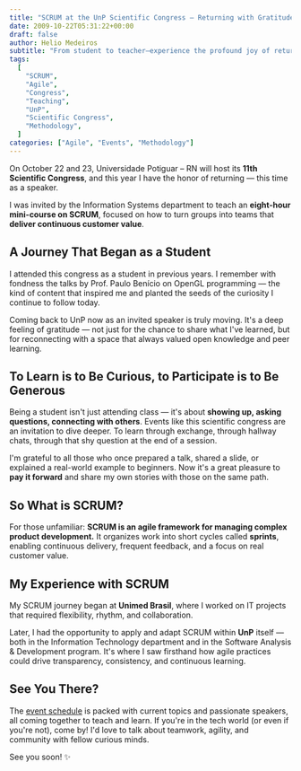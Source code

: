 ```yaml
---
title: "SCRUM at the UnP Scientific Congress – Returning with Gratitude"
date: 2009-10-22T05:31:22+00:00
draft: false
author: Helio Medeiros
subtitle: "From student to teacher—experience the profound joy of returning to your alma mater to share SCRUM wisdom, completing a full circle of learning, growth, and giving back to the community"
tags:
  [
    "SCRUM",
    "Agile",
    "Congress",
    "Teaching",
    "UnP",
    "Scientific Congress",
    "Methodology",
  ]
categories: ["Agile", "Events", "Methodology"]
---
```


On October 22 and 23, Universidade Potiguar – RN will host its **11th Scientific Congress**, and this year I have the honor of returning — this time as a speaker.

I was invited by the Information Systems department to teach an **eight-hour mini-course on SCRUM**, focused on how to turn groups into teams that **deliver continuous customer value**.

## A Journey That Began as a Student

I attended this congress as a student in previous years. I remember with fondness the talks by Prof. Paulo Benício on OpenGL programming — the kind of content that inspired me and planted the seeds of the curiosity I continue to follow today.

Coming back to UnP now as an invited speaker is truly moving. It's a deep feeling of gratitude — not just for the chance to share what I've learned, but for reconnecting with a space that always valued open knowledge and peer learning.

## To Learn is to Be Curious, to Participate is to Be Generous

Being a student isn't just attending class — it's about **showing up, asking questions, connecting with others**. Events like this scientific congress are an invitation to dive deeper. To learn through exchange, through hallway chats, through that shy question at the end of a session.

I'm grateful to all those who once prepared a talk, shared a slide, or explained a real-world example to beginners. Now it's a great pleasure to **pay it forward** and share my own stories with those on the same path.

## So What is SCRUM?

For those unfamiliar: **SCRUM is an agile framework for managing complex product development.** It organizes work into short cycles called **sprints**, enabling continuous delivery, frequent feedback, and a focus on real customer value.

## My Experience with SCRUM

My SCRUM journey began at **Unimed Brasil**, where I worked on IT projects that required flexibility, rhythm, and collaboration.

Later, I had the opportunity to apply and adapt SCRUM within **UnP** itself — both in the Information Technology department and in the Software Analysis & Development program. It's where I saw firsthand how agile practices could drive transparency, consistency, and continuous learning.

## See You There?

The [event schedule](https://unp.br) is packed with current topics and passionate speakers, all coming together to teach and learn. If you're in the tech world (or even if you're not), come by! I'd love to talk about teamwork, agility, and community with fellow curious minds.

See you soon! ✨

